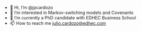 - 👋 Hi, I’m @jpcardozo
- 👀 I’m interested in Markov-switching models and Covenants
- 🌱 I’m currently a PhD candidate with EDHEC Business School
- 📫 How to reach me julio.cardozo@edhec.com

<!---
jpcardozo/jpcardozo is a ✨ special ✨ repository because its `README.md` (this file) appears on your GitHub profile.
You can click the Preview link to take a look at your changes.
--->
